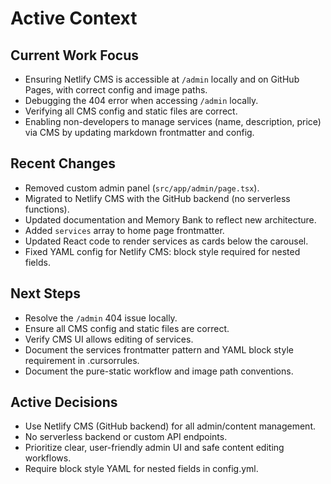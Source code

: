 # Active Context

## Current Work Focus

- Ensuring Netlify CMS is accessible at `/admin` locally and on GitHub Pages, with correct config and image paths.
- Debugging the 404 error when accessing `/admin` locally.
- Verifying all CMS config and static files are correct.
- Enabling non-developers to manage services (name, description, price) via CMS by updating markdown frontmatter and config.

## Recent Changes

- Removed custom admin panel (`src/app/admin/page.tsx`).
- Migrated to Netlify CMS with the GitHub backend (no serverless functions).
- Updated documentation and Memory Bank to reflect new architecture.
- Added `services` array to home page frontmatter.
- Updated React code to render services as cards below the carousel.
- Fixed YAML config for Netlify CMS: block style required for nested fields.

## Next Steps

- Resolve the `/admin` 404 issue locally.
- Ensure all CMS config and static files are correct.
- Verify CMS UI allows editing of services.
- Document the services frontmatter pattern and YAML block style requirement in .cursorrules.
- Document the pure-static workflow and image path conventions.

## Active Decisions

- Use Netlify CMS (GitHub backend) for all admin/content management.
- No serverless backend or custom API endpoints.
- Prioritize clear, user-friendly admin UI and safe content editing workflows.
- Require block style YAML for nested fields in config.yml.
